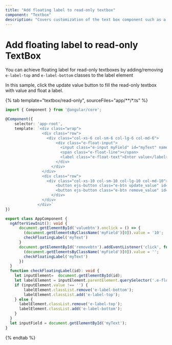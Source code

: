 ```yaml
---
title: "Add floating label to read-only textbox"
component: "Textbox"
description: "Covers customization of the text box component such as a rounded corner, disabled, read-only state, background color, and font color."
---
```


# Add floating label to read-only TextBox

You can achieve floating label for read-only textboxes by adding/removing `e-label-top` and `e-label-bottom` classes to the label element

In this sample, click the update value button to fill the read-only textbox with value and float a label.

{% tab template="textbox/read-only", sourceFiles="app/**/*.ts" %}

```typescript
import { Component } from '@angular/core';

@Component({
    selector: 'app-root',
    template: `<div class="wrap">
                <div class="row">
                  <div class="col-xs-6 col-sm-6 col-lg-6 col-md-6">
                      <div class="e-float-input">
                        <input class="e-input myField" id="myText" name="readonlyAttr"  type="text" readOnly>
                        <span class="e-float-line"></span>
                        <label class="e-float-text">Enter value</label>
                      </div>
                    </div>
                </div>
                <div class="row">
                  <div class="col-xs-10 col-sm-10 col-lg-10 col-md-10">
                      <button ejs-button class="e-btn update_value" id='valuebtn' >Set value</button>
                      <button ejs-button class="e-btn remove_value" id='removebtn' >Remove value</button>
                    </div>
                </div>
              </div>`
})

export class AppComponent {
  ngAfterViewInit(): void {
      document.getElementById('valuebtn').onclick = () => {
        (document.getElementsByClassName('myField')[0]).value = '10';
        checkFloatingLabel('myText')
      }
      document.getElementById('removebtn').addEventListener('click', function() {
        (document.getElementsByClassName('myField')[0]).value = '';
        checkFloatingLabel('myText')
      })
  }
  function checkFloatingLabel(id): void {
    let inputElement=  document.getElementById(id);
    let labelElement = inputElement.parentElement.querySelector('.e-float-text');
    if (inputElement.value !== '') {
        labelElement.classList.remove('e-label-bottom');
        labelElement.classList.add('e-label-top');
    } else {
      labelElement.classList.remove('e-label-top');
      labelElement.classList.add('e-label-bottom');
    }
  }
  let inputField = document.getElementById('myText');
}

```

{% endtab %}
